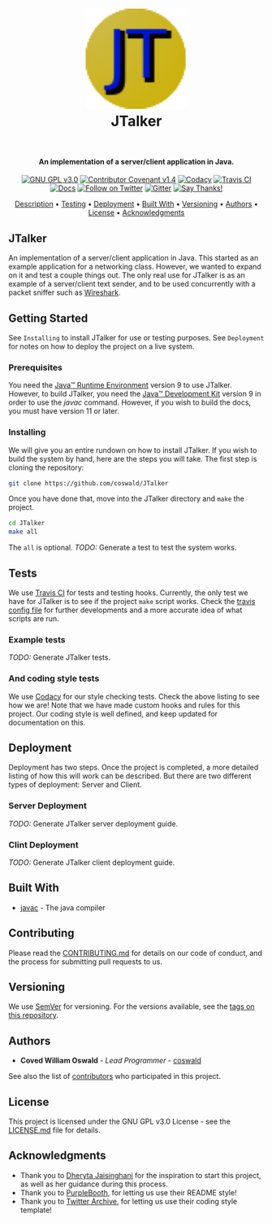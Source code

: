 <h1 align="center"
  <br>
  <a href="http://www.github.com/coswald/JTalker">
    <img src="https://github.com/coswald/JTalker/blob/master/docs/img/JTalker.png" alt="JTalker" width="200"></a>
  <br>
  JTalker
  <br>
  <img src="https://forthebadge.com/images/badges/made-with-java.svg" alt=""> 
  <img src="https://forthebadge.com/images/badges/built-with-love.svg" alt="">
  <img src="https://forthebadge.com/images/badges/powered-by-responsibility.svg" alt="">
  <img src="https://forthebadge.com/images/badges/no-ragrets.svg" alt="">
  <br>
</h1>

<h4 align="center">An implementation of a server/client application in
  Java.</h4>

<p align = "center">
  <a href="https://www.gnu.org/licenses/gpl-3.0"><img src="https://img.shields.io/badge/License-GPL%20v3-blue.svg" alt="GNU GPL v3.0"></a>
  <a href="https://github.com/coswald/JTalker/blob/master/CONTRIBUTING.md"><img src="https://img.shields.io/badge/Contributor%20Covenant-v2.0%20adopted-ff69b4.svg" alt="Contributor Covenant v1.4"></a>
  <a href="https://www.codacy.com/manual/coswald/JTalker?utm_source=github.com&amp;utm_medium=referral&amp;utm_content=coswald/JTalker&amp;utm_campaign=Badge_Grade"><img src="https://app.codacy.com/project/badge/Grade/d58722ab0afb4ec6902f5205ee38090f" alt="Codacy"></a>
  <a href="https://travis-ci.org/github/coswald/JTalker"><img src="https://travis-ci.org/coswald/JTalker.svg?branch=master" alt="Travis CI"></a>
  <a href="https://coswald.github.io/JTalker/"><img src="https://img.shields.io/readthedocs/pip.svg" alt="Docs"></a>
  <a href="https://twitter.com/CovedW"><img src="https://img.shields.io/twitter/follow/covedw.svg?style=social" alt="Follow on Twitter"></a>
  <a href="https://gitter.im/coswaldJTalker/"><img src="https://badges.gitter.im/coswald/JTalker.png" alt="Gitter"></a>
  <a href="https://saythanks.io/to/coswald%40uni.edu"><img src="https://img.shields.io/badge/Say%20Thanks-!-1EAEDB.svg" alt="Say Thanks!"></a>
</p>

<p align="center">
  <a href="#jtalker">Description</a> •
  <a href="#tests">Testing</a> •
  <a href="#deployment">Deployment</a> •
  <a href="#built-with">Built With</a> •
  <a href="#versioning">Versioning</a> •
  <a href="#authors">Authors</a> •
  <a href="#license">License</a> •
  <a href="#acknowledgments">Acknowledgments</a>
</p>

## JTalker
An implementation of a server/client application in Java. This started as an
example application for a networking class. However, we wanted to expand on it
and test a couple things out. The only real use for JTalker is as an example of
a server/client text sender, and to be used concurrently with a packet sniffer
such as <a href="http://wireshark.org">Wireshark</a>. 

## Getting Started
See `Installing` to install JTalker for use or testing purposes. See
`Deployment` for notes on how to deploy the project on a live system.

### Prerequisites
You need the
[Java&trade; Runtime Environment](https://www.oracle.com/technetwork/java/javase/downloads/jre9-downloads-3848532.html)
version 9 to use JTalker. However, to build JTalker, you need the
[Java&trade; Development Kit](http://www.oracle.com/technetwork/java/javase/downloads/index.html)
version 9 in order to use the *javac* command. However, if you wish to build the
docs, you must have version 11 or later.

### Installing
We will give you an entire rundown on how to install JTalker. If you wish to
build the system by hand, here are the steps you will take. The first step is
cloning the repository:

```sh
git clone https://github.com/coswald/JTalker
```

Once you have done that, move into the JTalker directory and `make` the project.

```sh
cd JTalker
make all
```

The `all` is optional. *TODO:* Generate a test to test the system works.

## Tests
We use [Travis CI](https://travis-ci.org/) for tests and testing hooks.
Currently, the only test we have for JTalker is to see if the project `make`
script works. Check the
[travis config file](https://github.com/coswald/JTalker/blob/master/.travis.yml)
for further developments and a more accurate idea of what scripts are run.

### Example tests
*TODO:* Generate JTalker tests.

### And coding style tests
We use [Codacy](https://codacy.com/) for our style checking tests. Check the
above listing to see how we are! Note that we have made custom hooks and rules
for this project. Our coding style is well defined, and keep updated for
documentation on this.

## Deployment
Deployment has two steps. Once the project is completed, a more detailed listing
of how this will work can be described. But there are two different types of
deployment: Server and Client.

### Server Deployment
*TODO:* Generate JTalker server deployment guide.

### Clint Deployment
*TODO:* Generate JTalker client deployment guide.

## Built With
* [javac](https://www.java.com/) - The java compiler

## Contributing
Please read the 
[CONTRIBUTING.md](https://github.com/coswald/JTalker/blob/master/CONTRIBUTING.md)
for details on our code of conduct, and the process for submitting pull requests
to us.

## Versioning
We use [SemVer](http://semver.org/) for versioning. For the versions available,
see the [tags on this repository](https://github.com/coswald/JTalker/tags). 

## Authors
* **Coved William Oswald** - *Lead Programmer* - [coswald](https://github.com/coswald)

See also the list of
[contributors](https://github.com/coswald/JTalker/contributors) who participated
in this project.

## License
This project is licensed under the GNU GPL v3.0 License - see the
[LICENSE.md](LICENSE.md) file for details.

## Acknowledgments
* Thank you to [Dheryta Jaisinghani](https://www.dheryta.co.in) for the
  inspiration to start this project, as well as her guidance during this process. 
* Thank you to [PurpleBooth](https://github.com/PurpleBooth), for letting us use
  their README style!
* Thank you to [Twitter Archive](https://github.com/twitter-archive), for
  letting us use their coding style template!
